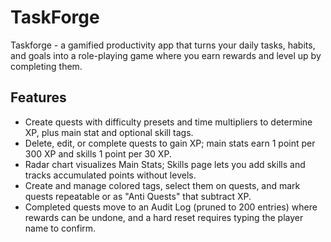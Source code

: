 # TaskForge
Taskforge - a gamified productivity app that turns your daily tasks, habits, and goals into a role-playing game where you earn rewards and level up by completing them.

## Features

- Create quests with difficulty presets and time multipliers to determine XP, plus main stat and optional skill tags.
- Delete, edit, or complete quests to gain XP; main stats earn 1 point per 300 XP and skills 1 point per 30 XP.
- Radar chart visualizes Main Stats; Skills page lets you add skills and tracks accumulated points without levels.
- Create and manage colored tags, select them on quests, and mark quests repeatable or as "Anti Quests" that subtract XP.
- Completed quests move to an Audit Log (pruned to 200 entries) where rewards can be undone, and a hard reset requires typing the player name to confirm.

